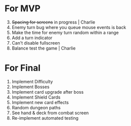 # For MVP
3. ~~Spacing for screens~~ in progress | Charlie
4. Enemy turn bug where you queue mouse events is back
2. Make the time for enemy turn random within a range
3. Add a turn indicator
4. Can't disable fullscreen
8. Balance test the game | Charlie

# For Final
1. Implement Difficulty
2. Implement Bosses
3. Implement card upgrade after boss
4. Implement Shield Cards
5. Implement new card effects
6. Random dungeon paths
7. See hand & deck from combat screen
8. Re-implement automated testing